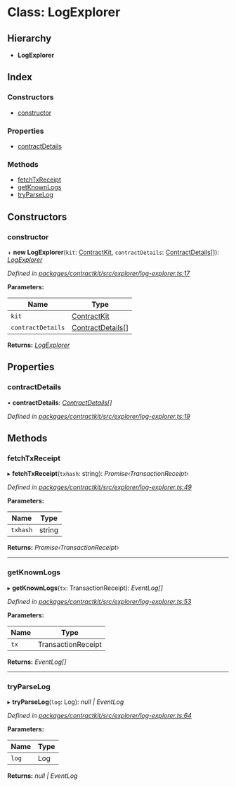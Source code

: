 # Class: LogExplorer

## Hierarchy

* **LogExplorer**

## Index

### Constructors

* [constructor](_explorer_log_explorer_.logexplorer.md#constructor)

### Properties

* [contractDetails](_explorer_log_explorer_.logexplorer.md#contractdetails)

### Methods

* [fetchTxReceipt](_explorer_log_explorer_.logexplorer.md#fetchtxreceipt)
* [getKnownLogs](_explorer_log_explorer_.logexplorer.md#getknownlogs)
* [tryParseLog](_explorer_log_explorer_.logexplorer.md#tryparselog)

## Constructors

###  constructor

\+ **new LogExplorer**(`kit`: [ContractKit](_kit_.contractkit.md), `contractDetails`: [ContractDetails](../interfaces/_explorer_base_.contractdetails.md)[]): *[LogExplorer](_explorer_log_explorer_.logexplorer.md)*

*Defined in [packages/contractkit/src/explorer/log-explorer.ts:17](https://github.com/celo-org/celo-monorepo/blob/6049da1fa/packages/contractkit/src/explorer/log-explorer.ts#L17)*

**Parameters:**

Name | Type |
------ | ------ |
`kit` | [ContractKit](_kit_.contractkit.md) |
`contractDetails` | [ContractDetails](../interfaces/_explorer_base_.contractdetails.md)[] |

**Returns:** *[LogExplorer](_explorer_log_explorer_.logexplorer.md)*

## Properties

###  contractDetails

• **contractDetails**: *[ContractDetails](../interfaces/_explorer_base_.contractdetails.md)[]*

*Defined in [packages/contractkit/src/explorer/log-explorer.ts:19](https://github.com/celo-org/celo-monorepo/blob/6049da1fa/packages/contractkit/src/explorer/log-explorer.ts#L19)*

## Methods

###  fetchTxReceipt

▸ **fetchTxReceipt**(`txhash`: string): *Promise‹TransactionReceipt›*

*Defined in [packages/contractkit/src/explorer/log-explorer.ts:49](https://github.com/celo-org/celo-monorepo/blob/6049da1fa/packages/contractkit/src/explorer/log-explorer.ts#L49)*

**Parameters:**

Name | Type |
------ | ------ |
`txhash` | string |

**Returns:** *Promise‹TransactionReceipt›*

___

###  getKnownLogs

▸ **getKnownLogs**(`tx`: TransactionReceipt): *EventLog[]*

*Defined in [packages/contractkit/src/explorer/log-explorer.ts:53](https://github.com/celo-org/celo-monorepo/blob/6049da1fa/packages/contractkit/src/explorer/log-explorer.ts#L53)*

**Parameters:**

Name | Type |
------ | ------ |
`tx` | TransactionReceipt |

**Returns:** *EventLog[]*

___

###  tryParseLog

▸ **tryParseLog**(`log`: Log): *null | EventLog*

*Defined in [packages/contractkit/src/explorer/log-explorer.ts:64](https://github.com/celo-org/celo-monorepo/blob/6049da1fa/packages/contractkit/src/explorer/log-explorer.ts#L64)*

**Parameters:**

Name | Type |
------ | ------ |
`log` | Log |

**Returns:** *null | EventLog*
